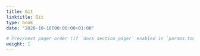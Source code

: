 ```yaml
---
title: Git
linktitle: Git
type: book
date: "2020-10-18T00:00:00+01:00"

# Prev/next pager order (if `docs_section_pager` enabled in `params.toml`)
weight: 1
---
```


